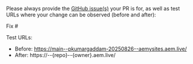 Please always provide the [GitHub issue(s)](../issues) your PR is for, as well as test URLs where your change can be observed (before and after):

Fix #<gh-issue-id>

Test URLs:
- Before: https://main--pkumargaddam-20250826--aemysites.aem.live/
- After: https://<branch>--{repo}--{owner}.aem.live/

